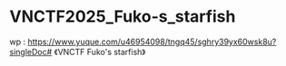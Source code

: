 # VNCTF2025_Fuko-s_starfish

wp : https://www.yuque.com/u46954098/tngq45/sghry39yx60wsk8u?singleDoc# 《VNCTF Fuko's starfish》
